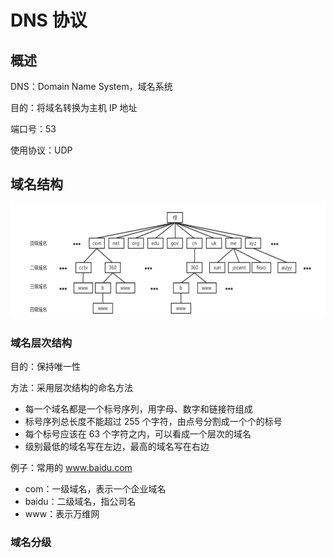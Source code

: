 # DNS 协议

## 概述

DNS：Domain Name System，域名系统

目的：将域名转换为主机 IP 地址

端口号：53

使用协议：UDP

## 域名结构

![dns](./images/dns.png)

### 域名层次结构

目的：保持唯一性

方法：采用层次结构的命名方法

+ 每一个域名都是一个标号序列，用字母、数字和链接符组成
+ 标号序列总长度不能超过 255 个字符，由点号分割成一个个的标号
+ 每个标号应该在 63 个字符之内，可以看成一个层次的域名
+ 级别最低的域名写在左边，最高的域名写在右边

例子：常用的 www.baidu.com

+ com：一级域名，表示一个企业域名
+ baidu：二级域名，指公司名
+ www：表示万维网

### 域名分级





